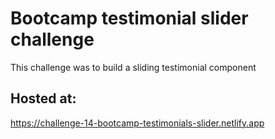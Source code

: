 # Bootcamp testimonial slider challenge
This challenge was to build a sliding testimonial component 

## Hosted at: 

https://challenge-14-bootcamp-testimonials-slider.netlify.app